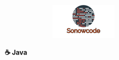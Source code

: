 <div align="center">
    <img src="https://github.com/sonowcode/Notes/blob/master/assets/logo.png" width="200px">
</div>

## :coffee: Java






